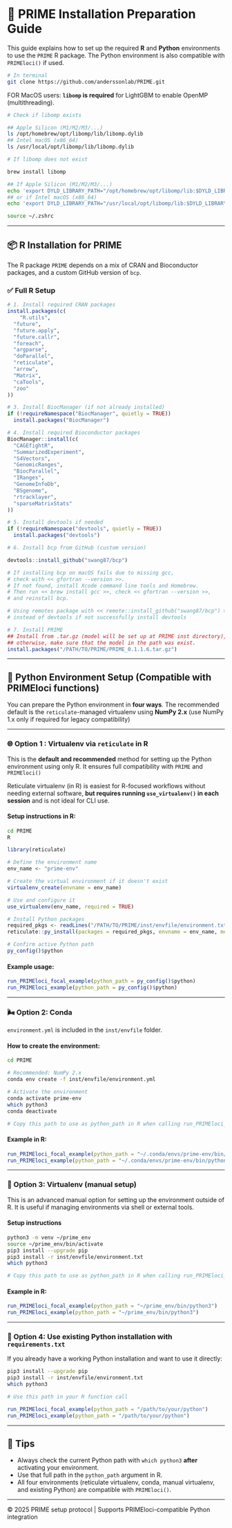 # 🧪 PRIME Installation Preparation Guide

This guide explains how to set up the required **R** and **Python** environments to use the `PRIME` R package. The Python environment is also compatible with `PRIMEloci()` if used.

```bash
# In terminal
git clone ⁦https://github.com/anderssonlab/PRIME.git
```

FOR MacOS users: **`libomp` is required** for LightGBM to enable OpenMP (multithreading).

```bash
# Check if libomp exists

## Apple Silicon (M1/M2/M3/...)
ls /opt/homebrew/opt/libomp/lib/libomp.dylib
## Intel macOS (x86_64)
ls /usr/local/opt/libomp/lib/libomp.dylib
```

```bash
# If libomp does not exist

brew install libomp

## If Apple Silicon (M1/M2/M3/...)
echo 'export DYLD_LIBRARY_PATH="/opt/homebrew/opt/libomp/lib:$DYLD_LIBRARY_PATH"' >> ~/.zshrc
## or if Intel macOS (x86_64)
echo 'export DYLD_LIBRARY_PATH="/usr/local/opt/libomp/lib:$DYLD_LIBRARY_PATH"' >> ~/.zshrc

source ~/.zshrc
```

---

## 📦 R Installation for PRIME

The R package `PRIME` depends on a mix of CRAN and Bioconductor packages, and a custom GitHub version of `bcp`.

### ✅ Full R Setup

```r
# 1. Install required CRAN packages
install.packages(c(
	"R.utils",
  "future",
  "future.apply",
  "future.callr",
  "foreach",
  "argparse",
  "doParallel",
  "reticulate",
  "arrow",
  "Matrix",
  "caTools",
  "zoo"
))

# 3. Install BiocManager (if not already installed)
if (!requireNamespace("BiocManager", quietly = TRUE))
  install.packages("BiocManager")

# 4. Install required Bioconductor packages
BiocManager::install(c(
  "CAGEfightR",
  "SummarizedExperiment",
  "S4Vectors",
  "GenomicRanges",
  "BiocParallel",
  "IRanges",
  "GenomeInfoDb",
  "BSgenome",
  "rtracklayer",
  "sparseMatrixStats"
))

# 5. Install devtools if needed
if (!requireNamespace("devtools", quietly = TRUE))
  install.packages("devtools")

# 6. Install bcp from GitHub (custom version)

devtools::install_github("swang87/bcp")

# If installing bcp on macOS fails due to missing gcc,
# check with << gfortran --version >>. 
# If not found, install Xcode command line tools and Homebrew.
# Then run << brew install gcc >>, check << gfortran --version >>, 
# and reinstall bcp.

# Using remotes package with << remote::install_github("swang87/bcp") >>
# instead of devtools if not successfully install devtools

# 7. Install PRIME
## Install from .tar.gz (model will be set up at PRIME inst directory),
## otherwise, make sure that the model in the path was exist.
install.packages("/PATH/TO/PRIME/PRIME_0.1.1.6.tar.gz")
```

---

## 🐍 Python Environment Setup (Compatible with PRIMEloci functions)

You can prepare the Python environment in **four ways**. The recommended default is the `reticulate`-managed virtualenv using **NumPy 2.x** (use NumPy 1.x only if required for legacy compatibility)

---

### 🌐 Option 1 : Virtualenv via `reticulate` in R

This is the **default and recommended** method for setting up the Python environment using only R. It ensures full compatibility with `PRIME` and `PRIMEloci()` 

Reticulate virtualenv (in R) is easiest for R-focused workflows without needing external software, **but requires running `use_virtualenv()` in each session** and is not ideal for CLI use.

#### Setup instructions in R:

```bash
cd PRIME
R
```

```r
library(reticulate)

# Define the environment name
env_name <- "prime-env"

# Create the virtual environment if it doesn't exist
virtualenv_create(envname = env_name)

# Use and configure it
use_virtualenv(env_name, required = TRUE)

# Install Python packages
required_pkgs <- readLines("/PATH/TO/PRIME/inst/envfile/environment.txt")
reticulate::py_install(packages = required_pkgs, envname = env_name, method = "virtualenv")

# Confirm active Python path
py_config()$python
```

#### Example usage:

```r
run_PRIMEloci_focal_example(python_path = py_config()$python)
run_PRIMEloci_example(python_path = py_config()$python)
```

---

### 🌬️ Option 2: Conda

`environment.yml` is included in the `inst/envfile` folder.

#### How to create the environment:

```bash
cd PRIME

# Recommended: NumPy 2.x
conda env create -f inst/envfile/environment.yml

# Activate the environment
conda activate prime-env
which python3
conda deactivate

# Copy this path to use as python_path in R when calling run_PRIMEloci_example() or run_PRIMEloci_facet_example()
```

#### Example in R:

```r
run_PRIMEloci_focal_example(python_path = "~/.conda/envs/prime-env/bin/python3")
run_PRIMEloci_example(python_path = "~/.conda/envs/prime-env/bin/python3")
```

---

### 🧪 Option 3: Virtualenv (manual setup)

This is an advanced manual option for setting up the environment outside of R. It is useful if managing environments via shell or external tools.

#### Setup instructions

```bash
python3 -m venv ~/prime_env
source ~/prime_env/bin/activate
pip3 install --upgrade pip
pip3 install -r inst/envfile/environment.txt
which python3

# Copy this path to use as python_path in R when calling run_PRIMEloci_example() or run_PRIMEloci_facet_example()
```

#### Example in R:

```r
run_PRIMEloci_focal_example(python_path = "~/prime_env/bin/python3")
run_PRIMEloci_example(python_path = "~/prime_env/bin/python3")
```

---

### 🔧 Option 4: Use existing Python installation with `requirements.txt`

If you already have a working Python installation and want to use it directly:

```bash
pip3 install --upgrade pip
pip3 install -r inst/envfile/environment.txt
which python3

# Use this path in your R function call
```

```r
run_PRIMEloci_focal_example(python_path = "/path/to/your/python")
run_PRIMEloci_example(python_path = "/path/to/your/python")
```

---

## 🧠 Tips

- Always check the current Python path with `which python3` **after** activating your environment.
- Use that full path in the `python_path` argument in R.
- All four environments (reticulate virtualenv, conda, manual virtualenv, and existing Python) are compatible with `PRIMEloci()`.

---

© 2025 PRIME setup protocol | Supports PRIMEloci-compatible Python integration
